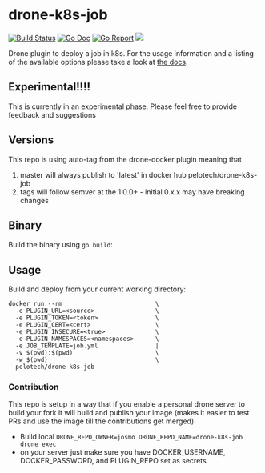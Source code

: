 # drone-k8s-job

[![Build Status](https://cloud.drone.io/api/badges/josmo/drone-k8s-job/status.svg)](https://cloud.drone.io/josmo/drone-k8s-job)
[![Go Doc](https://godoc.org/github.com/josmo/drone-k8s-job?status.svg)](http://godoc.org/github.com/josmo/drone-k8s-job)
[![Go Report](https://goreportcard.com/badge/github.com/josmo/drone-k8s-job)](https://goreportcard.com/report/github.com/josmo/drone-k8s-job)
[![](https://images.microbadger.com/badges/image/pelotech/drone-k8s-job.svg)](https://microbadger.com/images/pelotech/drone-k8s-job "Get your own image badge on microbadger.com")

Drone plugin to deploy a job in k8s. For the usage information and a listing of the available options please take a look at [the docs](DOCS.md).
 
## Experimental!!!!

This is currently in an experimental phase. Please feel free to provide feedback and suggestions

## Versions

This repo is using auto-tag from the drone-docker plugin meaning that

 1. master will always publish to 'latest' in docker hub pelotech/drone-k8s-job
 1. tags will follow semver at the 1.0.0+ - initial 0.x.x may have breaking changes

## Binary

Build the binary using `go build`:

## Usage

Build and deploy from your current working directory:

```
docker run --rm                          \
  -e PLUGIN_URL=<source>                 \
  -e PLUGIN_TOKEN=<token>                \
  -e PLUGIN_CERT=<cert>                  \
  -e PLUGIN_INSECURE=<true>              \
  -e PLUGIN_NAMESPACES=<namespaces>      \
  -e JOB_TEMPLATE=job.yml                |
  -v $(pwd):$(pwd)                       \
  -w $(pwd)                              \
  pelotech/drone-k8s-job 
```

### Contribution

This repo is setup in a way that if you enable a personal drone server to build your fork it will build and publish your image (makes it easier to test PRs and use the image till the contributions get merged)
 
 * Build local ```DRONE_REPO_OWNER=josmo DRONE_REPO_NAME=drone-k8s-job drone exec```
 * on your server just make sure you have DOCKER_USERNAME, DOCKER_PASSWORD, and PLUGIN_REPO set as secrets
